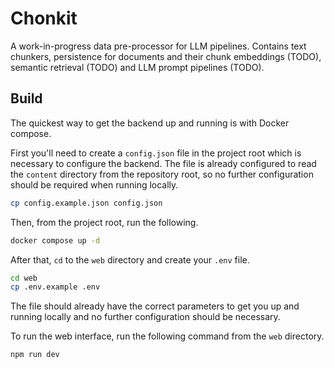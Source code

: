 # Chonkit

A work-in-progress data pre-processor for LLM pipelines.
Contains text chunkers, persistence for documents and their chunk embeddings (TODO), semantic retrieval (TODO) and LLM prompt pipelines (TODO).

## Build

The quickest way to get the backend up and running is with Docker compose.

First you'll need to create a `config.json` file in the project root which is necessary
to configure the backend. The file is already configured to read the `content` directory from the repository root, so no further configuration should be required when running locally.

```bash
cp config.example.json config.json
```

Then, from the project root, run the following.

```bash
docker compose up -d
```

After that, `cd` to the `web` directory and create your `.env` file.

```bash
cd web
cp .env.example .env
```

The file should already have the correct parameters to get you up and running locally and no further configuration should be necessary.

To run the web interface, run the following command from the `web` directory.

```bash
npm run dev
```

